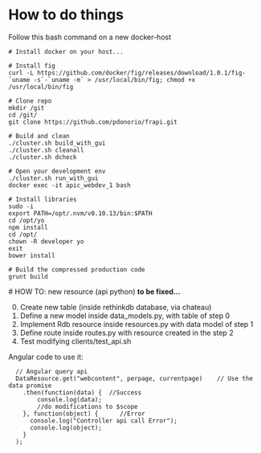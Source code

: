 How to do things
=====

Follow this bash command on a new docker-host

```
# Install docker on your host...

# Install fig
curl -L https://github.com/docker/fig/releases/download/1.0.1/fig-`uname -s`-`uname -m` > /usr/local/bin/fig; chmod +x /usr/local/bin/fig

# Clone repo
mkdir /git
cd /git/
git clone https://github.com/pdonorio/frapi.git

# Build and clean
./cluster.sh build_with_gui
./cluster.sh cleanall
./cluster.sh dcheck

# Open your development env
./cluster.sh run_with_gui
docker exec -it apic_webdev_1 bash

# Install libraries
sudo -i
export PATH=/opt/.nvm/v0.10.13/bin:$PATH
cd /opt/yo
npm install
cd /opt/
chown -R developer yo
exit
bower install

# Build the compressed production code
grunt build

```

# HOW TO: new resource (api python)
**to be fixed...**

0. Create new table (inside rethinkdb database, via chateau)
1. Define a new model inside data_models.py, with table of step 0
2. Implement Rdb resource inside resources.py with data model of step 1
3. Define route inside routes.py with resource created in the step 2
4. Test modifying clients/test_api.sh

Angular code to use it:
```
  // Angular query api
  DataResource.get("webcontent", perpage, currentpage)    // Use the data promise
    .then(function(data) {  //Success
        console.log(data);
        //do modifications to $scope
    }, function(object) {      //Error
      console.log("Controller api call Error");
      console.log(object);
    }
  );
```

